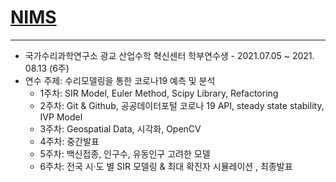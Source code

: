 # [NIMS](https://www.nims.re.kr/)

---
- 국가수리과학연구소 광교 산업수학 혁신센터 학부연수생 - 2021.07.05 ~ 2021. 08.13 (6주)
- 연수 주제: 수리모델링을 통한 코로나19 예측 및 분석
  - 1주차: SIR Model, Euler Method, Scipy Library, Refactoring
  - 2주차: Git & Github, 공공데이터포털 코로나 19 API, steady state stability, IVP Model
  - 3주차: Geospatial Data, 시각화, OpenCV 
  - 4주차: 중간발표
  - 5주차: 백신접종, 인구수, 유동인구 고려한 모델
  - 6주차: 전국 시·도 별 SIR 모델링 & 최대 확진자 시뮬레이션 , 최종발표
